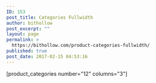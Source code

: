```yaml
---
ID: 153
post_title: Categories Fullwidth
author: bithollow
post_excerpt: ""
layout: page
permalink: >
  https://bithollow.com/product-categories-fullwidth/
published: true
post_date: 2017-02-15 04:53:16
---
```

[product_categories number="12" columns="3"]